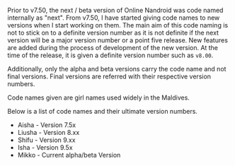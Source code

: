 Prior to v7.50, the next / beta version of Online Nandroid was code named internally as "next". From v7.50, I have started giving code names to new versions when I start working on them. The main aim of this code naming is not to stick on to a definite version number as it is not definite if the next version will be a major version number or a point five release. New features are added during the process of development of the new version. At the time of the release, it is given a definite version number such as `v8.00`.

Additionally, only the alpha and beta versions carry the code name and not final versions. Final versions are referred with their respective version numbers.

Code names given are girl names used widely in the Maldives.

Below is a list of code names and their ultimate version numbers.
* Aisha - Version 7.5x
* Liusha - Version 8.xx
* Shifu - Version 9.xx
* Isha - Version 9.5x
* Mikko - Current alpha/beta Version
